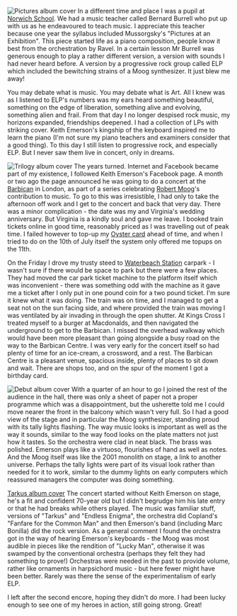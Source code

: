 ![Pictures album cover](pictures.jpg)
In a different time and place I was a pupil at [Norwich School](https://www.norwich-school.org.uk/).
We had a music teacher called Bernard Burrell
who put up with us as he endeavoured to teach music. I appreciate this teacher because one year the syllabus
included Mussorgsky's "Pictures at an Exhibition". This piece started life as a piano composition, people know
it best from the orchestration by Ravel. In a certain lesson Mr Burrell was generous enough to play a rather
different version, a version with sounds I had never heard before. A version by a progressive rock group called
ELP which included the bewitching strains of a Moog synthesizer. It just blew me away!

You may debate what is music. You may debate what is Art. All I knew was as I listened to ELP's numbers was
my ears heard something beautiful, something on the edge of liberation, something alive and evolving, something
alien and frail. From that day I no longer despised rock music, my horizons expanded, friendships deepened.
I had a collection of LPs with striking cover. Keith Emerson's kingship of the keyboard inspired me to learn
the piano (I'm not sure my piano teachers and examiners consider that a good thing). To this day I still listen
to progressive rock, and especially ELP. But I never saw them live in concert, only in dreams.

![Trilogy album cover](trilogy.jpg)
The years turned. Internet and Facebook became part of my existence, I followed Keith Emerson's
Facebook page.  A month or two ago the page
announced he was going to do a concert at the [Barbican](https://www.barbican.org.uk/) in London, as part of a series celebrating
[Robert Moog](https://www.moogmusic.com/)'s contribution to music. To go to this was irresistible, I had
only to take the afternoon off work and I get to the concert and back that very day. There was a minor
complication - the date was my and Virginia's wedding anniversary. But Virginia is a kindly soul and
gave me leave. I booked train tickets online in good time, reasonably priced as I was travelling out of
peak time. I failed however to top-up my [Oyster card](https://tfl.gov.uk/fares/how-to-pay-and-where-to-buy-tickets-and-oyster/pay-as-you-go/oyster-pay-as-you-go)
ahead of time, and when I tried to do on the 10th of July itself the system only offered me topups
on the 11th.

On the Friday I drove my trusty steed to [Waterbeach Station](http://www.nationalrail.co.uk/stations/WBC/details.html)
carpark - I wasn't sure if there would be space to park but there were a few places. They had moved the car
park ticket machine to the platform itself which was inconvenient - there was something odd with the
machine as it gave me a ticket after I only put in one pound coin for a two pound ticket. I'm sure it knew
what it was doing. The train was on time, and I managed to get a seat not on the sun facing side,
and where provided the train was moving I was ventilated by air invading in through the open shutter.
At Kings Cross I treated myself to a burger at Macdonalds, and then navigated the underground to get to the
Barbican. I missed the overhead walkway which would have been more pleasant than going alongside a busy road
on the way to the Barbican Centre. I was very early for the concert itself so had plenty of time for
an ice-cream, a crossword, and a rest. The Barbican Centre is a pleasant venue, spacious inside,
plenty of places to sit down and wait. There are shops too, and on the spur of the moment
I got a birthday card.

![Debut album cover](debut.jpg)
With a quarter of an hour to go I joined the rest of the audience in the hall, there was only a sheet of
paper not a proper programme which was a disappointment, but the usherette told me I could move
nearer the front in the balcony which wasn't very full. So I had a good view of the stage and in
particular the Moog synthesizer, standing proud with its tally lights flashing. The way music looks is
important as well as the way it sounds, similar to the way food looks on the plate matters not just how it tastes.
So the orchestra were clad in neat black. The brass was polished. Emerson plays like a virtuoso,
flourishes of hand as well as notes. And the Moog itself was like the 2001 monolith on stage,
a link to another universe. Perhaps the tally lights were part of its visual look rather than
needed for it to work, similar to the dummy lights on early computers which reassured managers
the computer was doing something.

[Tarkus album cover](tarkus.jpg)
The concert started without Keith Emerson on stage, he's a fit and confident 70-year old but
I didn't begrudge him his late entry or that he had breaks while others played. The music was
familiar stuff, versions of "Tarkus" and "Endless Enigma", the orchestra did Copland's "Fanfare
for the Common Man" and then Emerson's band (including Marc Bonilla) did the rock version. As a
general comment I found the orchestra got in the way of hearing Emerson's keyboards - the
Moog was most audible in pieces like the rendition of "Lucky Man", otherwise it was swamped by
the conventional orchestra (perhaps they felt they had something to prove!) Orchestras were needed in the past to
provide volume, rather like ornaments in harpsichord music - but here fewer might have been better.
Rarely was there the sense of the experimentalism of early ELP.

I left after the second encore, hoping they didn't do more. I had been lucky enough to see one of my
heroes in action, still going strong. Great!
